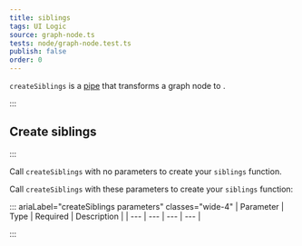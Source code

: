 ```yaml
---
title: siblings
tags: UI Logic
source: graph-node.ts
tests: node/graph-node.test.ts
publish: false
order: 0
---
```


`createSiblings` is a [pipe](/docs/logic/pipes-overview) that transforms a graph node to <!--TODO-->.


:::
## Create siblings
:::

Call `createSiblings` with no parameters to create your `siblings` function.

Call `createSiblings` with these parameters to create your `siblings` function:

::: ariaLabel="createSiblings parameters" classes="wide-4"
| Parameter | Type | Required | Description |
| --- | --- | --- | --- |

:::

